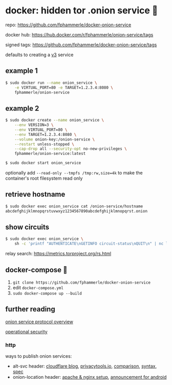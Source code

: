 # docker: hidden tor .onion service 🐳

repo: https://github.com/fphammerle/docker-onion-service

docker hub: https://hub.docker.com/r/fphammerle/onion-service/tags

signed tags: https://github.com/fphammerle/docker-onion-service/tags

defaults to creating a [v3](https://trac.torproject.org/projects/tor/wiki/doc/NextGenOnions) service

## example 1

```sh
$ sudo docker run --name onion_service \
    -e VIRTUAL_PORT=80 -e TARGET=1.2.3.4:8080 \
    fphammerle/onion-service
```

## example 2

```sh
$ sudo docker create --name onion_service \
    --env VERSION=3 \
    --env VIRTUAL_PORT=80 \
    --env TARGET=1.2.3.4:8080 \
    --volume onion-key:/onion-service \
    --restart unless-stopped \
    --cap-drop all --security-opt no-new-privileges \
    fphammerle/onion-service:latest

$ sudo docker start onion_service
```

optionally add `--read-only --tmpfs /tmp:rw,size=4k`
to make the container's root filesystem read only

## retrieve hostname

```sh
$ sudo docker exec onion_service cat /onion-service/hostname
abcdefghijklmnopqrstuvwxyz1234567890abcdefghijklmnopqrst.onion
```
## show circuits

```sh
$ sudo docker exec onion_service \
    sh -c 'printf "AUTHENTICATE\nGETINFO circuit-status\nQUIT\n" | nc localhost 9051'
```
relay search: https://metrics.torproject.org/rs.html

## docker-compose 🐙

1. `git clone https://github.com/fphammerle/docker-onion-service`
2. edit `docker-compose.yml`
3. `sudo docker-compose up --build`

## further reading

[onion service protocol overview](https://community.torproject.org/onion-services/overview/)

[operational security](https://community.torproject.org/onion-services/advanced/opsec/)

### http

ways to publish onion services:
* alt-svc header:
  [cloudflare blog](https://blog.cloudflare.com/cloudflare-onion-service/),
  [privacytools.io](https://write.privacytools.io/jonah/securing-services-with-tor-and-alt-svc),
  [comparison](https://medium.com/@alecmuffett/different-ways-to-add-tor-onion-addresses-to-your-website-39106e2506f9),
  [syntax](https://developer.mozilla.org/en-US/docs/Web/HTTP/Headers/Alt-Svc),
  [spec](https://tools.ietf.org/html/rfc7838)
* onion-location header:
  [apache & nginx setup](https://community.torproject.org/onion-services/advanced/onion-location/),
  [announcement for android](https://blog.torproject.org/comment/288078)
